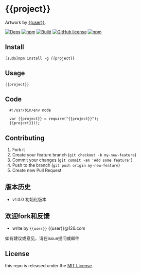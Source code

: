 # {{project}}


Artwork by [{{user}}](http://www.github.com/{{user}}/).

[![Deps](https://david-dm.org/{{user}}/{{project}}.svg)](https://david-dm.org/{{user}}/{{project}}) 
[![npm](https://img.shields.io/npm/v/{{project}}.svg)](https://www.npmjs.com/package/{{project}})
[![Build](https://travis-ci.org/{{user}}/{{project}}.svg)](https://travis-ci.org/{{user}}/{{project}})
[![GitHub license](https://img.shields.io/badge/license-MIT-blue.svg)](https://raw.githubusercontent.com/{{user}}/{{project}}/master/LICENSE.md)
[![npm](https://img.shields.io/npm/dt/{{project}}.svg)](https://www.npmjs.com/package/{{project}})


## Install

    [sudo]npm install -g {{project}}

## Usage 

```
{{project}}
```

## Code

```
  #!/usr/bin/env node

  var {{project}} = require("{{project}}");
  {{project}}();
```

## Contributing

1. Fork it
2. Create your feature branch (`git checkout -b my-new-feature`)
3. Commit your changes (`git commit -am 'Add some feature'`)
4. Push to the branch (`git push origin my-new-feature`)
5. Create new Pull Request

## 版本历史

- v1.0.0 初始化版本

## 欢迎fork和反馈

- write by `{{user}}` {{user}}@126.com

如有建议或意见，请在issue提问或邮件

## License

this repo is released under the [MIT
License](http://www.opensource.org/licenses/MIT).
